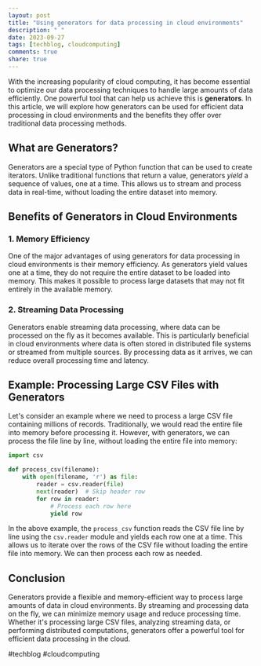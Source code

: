 ```yaml
---
layout: post
title: "Using generators for data processing in cloud environments"
description: " "
date: 2023-09-27
tags: [techblog, cloudcomputing]
comments: true
share: true
---
```


With the increasing popularity of cloud computing, it has become essential to optimize our data processing techniques to handle large amounts of data efficiently. One powerful tool that can help us achieve this is **generators**. In this article, we will explore how generators can be used for efficient data processing in cloud environments and the benefits they offer over traditional data processing methods.

## What are Generators?

Generators are a special type of Python function that can be used to create iterators. Unlike traditional functions that return a value, generators *yield* a sequence of values, one at a time. This allows us to stream and process data in real-time, without loading the entire dataset into memory.

## Benefits of Generators in Cloud Environments

### 1. Memory Efficiency

One of the major advantages of using generators for data processing in cloud environments is their memory efficiency. As generators yield values one at a time, they do not require the entire dataset to be loaded into memory. This makes it possible to process large datasets that may not fit entirely in the available memory.

### 2. Streaming Data Processing

Generators enable streaming data processing, where data can be processed on the fly as it becomes available. This is particularly beneficial in cloud environments where data is often stored in distributed file systems or streamed from multiple sources. By processing data as it arrives, we can reduce overall processing time and latency.

## Example: Processing Large CSV Files with Generators

Let's consider an example where we need to process a large CSV file containing millions of records. Traditionally, we would read the entire file into memory before processing it. However, with generators, we can process the file line by line, without loading the entire file into memory:

```python
import csv

def process_csv(filename):
    with open(filename, 'r') as file:
        reader = csv.reader(file)
        next(reader)  # Skip header row
        for row in reader:
            # Process each row here
            yield row
```

In the above example, the `process_csv` function reads the CSV file line by line using the `csv.reader` module and yields each row one at a time. This allows us to iterate over the rows of the CSV file without loading the entire file into memory. We can then process each row as needed.

## Conclusion

Generators provide a flexible and memory-efficient way to process large amounts of data in cloud environments. By streaming and processing data on the fly, we can minimize memory usage and reduce processing time. Whether it's processing large CSV files, analyzing streaming data, or performing distributed computations, generators offer a powerful tool for efficient data processing in the cloud.

#techblog #cloudcomputing